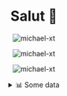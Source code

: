 <h1 align="center">Salut 👋</h1>

<p align="center"> <img src="https://komarev.com/ghpvc/?username=michael-xt" alt="michael-xt" /> 
</p>

<p align="center"><img align="center" src="https://github-readme-stats.vercel.app/api/top-langs/?username=michael-xt&layout=compact&theme=dark&show_icons=true" alt="michael-xt" /></p>
<p align="center"><img align="center" src="https://github-readme-stats.vercel.app/api?username=michael-xt&show_icons=true&theme=dark&show_icons=true" alt="michael-xt" /></p>

<details align="center"><summary>📊 Some data</summary>
<p>

<!--START_SECTION:waka-->
**🐱 My GitHub Data** 

> 🏆 3 Contributions in the Year 2022
 > 
> 📦 16.4 MB Used in GitHub's Storage 
 > 
> 🚫 Not Opted to Hire
 > 
> 📜 8 Public Repositories 
 > 
> 🔑 33 Private Repositories  
 > 
**I'm an Early 🐤** 

```text
🌞 Morning    130 commits    ███████░░░░░░░░░░░░░░░░░░   31.48% 
🌆 Daytime    108 commits    ██████░░░░░░░░░░░░░░░░░░░   26.15% 
🌃 Evening    169 commits    ██████████░░░░░░░░░░░░░░░   40.92% 
🌙 Night      6 commits      ░░░░░░░░░░░░░░░░░░░░░░░░░   1.45%

```
📅 **I'm Most Productive on Thursday** 

```text
Monday       36 commits     ██░░░░░░░░░░░░░░░░░░░░░░░   8.72% 
Tuesday      59 commits     ███░░░░░░░░░░░░░░░░░░░░░░   14.29% 
Wednesday    85 commits     █████░░░░░░░░░░░░░░░░░░░░   20.58% 
Thursday     88 commits     █████░░░░░░░░░░░░░░░░░░░░   21.31% 
Friday       58 commits     ███░░░░░░░░░░░░░░░░░░░░░░   14.04% 
Saturday     52 commits     ███░░░░░░░░░░░░░░░░░░░░░░   12.59% 
Sunday       35 commits     ██░░░░░░░░░░░░░░░░░░░░░░░   8.47%

```


📊 **This Week I Spent My Time On** 

```text
🔥 Editors: 
VS Code                  40 mins             ███████████████░░░░░░░░░░   63.22% 
Visual Studio            23 mins             █████████░░░░░░░░░░░░░░░░   36.78%

💻 Operating System: 
Windows                  1 hr 4 mins         █████████████████████████   100.0%

```

**I Mostly Code in JavaScript** 

```text
JavaScript               11 repos            ███████░░░░░░░░░░░░░░░░░░   31.43% 
Java                     8 repos             █████░░░░░░░░░░░░░░░░░░░░   22.86% 
Vue                      4 repos             ██░░░░░░░░░░░░░░░░░░░░░░░   11.43% 
Lua                      3 repos             ██░░░░░░░░░░░░░░░░░░░░░░░   8.57% 
C#                       3 repos             ██░░░░░░░░░░░░░░░░░░░░░░░   8.57%

```



 Last Updated on 03/01/2022
<!--END_SECTION:waka-->
</p>
